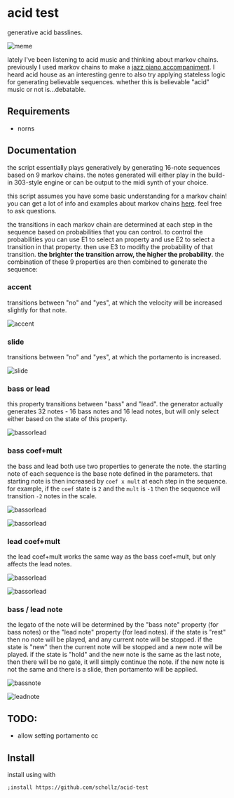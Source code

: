 # acid test

generative acid basslines.


![meme](/img/meme.png)

lately I've been listening to acid music and thinking about markov chains. previously I used markov chains to make a [jazz piano accompaniment](https://github.com/schollz/pianoai). I heard acid house as an interesting genre to also try applying stateless logic for generating believable sequences. whether this is believable "acid" music or not is...debatable.



## Requirements

- norns

## Documentation


the script essentially plays generatively by generating 16-note sequences based on 9 markov chains. the notes generated will either play in the build-in 303-style engine or can be output to the midi synth of your choice.


this script assumes you have some basic understanding for a markov chain! you can get a lot of info and examples about markov chains [here](https://en.wikipedia.org/wiki/Markov_chain#Examples). feel free to ask questions.

the transitions in each markov chain are determined at each step in the sequence based on probabilities that you can control. to control the probabilities you can use E1 to select an property and use E2 to select a transition in that property. then use E3 to modifty the probability of that transition. **the brighter the transition arrow, the higher the probability**. the combination of these 9 properties are then combined to generate the sequence:

### accent

transitions between "no" and "yes", at which the velocity will be increased slightly for that note.

![accent](/img/accent.png)

### slide

transitions between "no" and "yes", at which the portamento is increased.

![slide](/img/slide.png)

### bass or lead

this property transitions between "bass" and "lead". the generator actually generates 32 notes - 16 bass notes and 16 lead notes, but will only select either based on the state of this property.

![bassorlead](/img/bassorlead.png)

### bass coef+mult

the bass and lead both use two properties to generate the note. the starting note of each sequence is the base note defined in the parameters. that starting note is then increased by `coef x mult` at each step in the sequence. for example, if the `coef` state is `2` and the `mult` is `-1` then the sequence will transition `-2` notes in the scale.


![bassorlead](/img/basscoef.png)

![bassorlead](/img/bassmult.png)


### lead coef+mult

the lead coef+mult works the same way as the bass coef+mult, but only affects the lead notes.

![bassorlead](/img/leadcoef.png)

![bassorlead](/img/leadmult.png)

### bass / lead note

the legato of the note will be determined by the "bass note"  property (for bass notes) or the "lead note" property (for lead notes). if the state is "rest" then no note will be played, and any current note will be stopped. if the state is "new" then the current note will be stopped and a new note will be played. if the state is "hold" and the new note is the same as the last note, then there will be no gate, it will simply continue the note. if the new note is not the same and there is a slide, then portamento will be applied.

![bassnote](/img/bassnote.png)

![leadnote](/img/leadnote.png)

## TODO:

- allow setting portamento cc

## Install

install using with

```
;install https://github.com/schollz/acid-test
```

